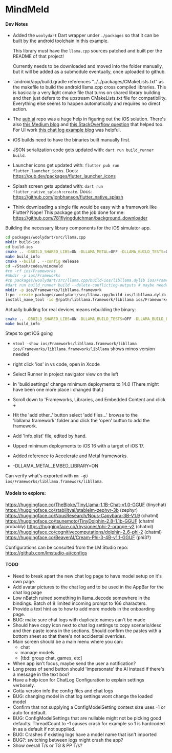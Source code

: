 # MindMeld


#### Dev Notes

*   Added the `woolydart` Dart wrapper under `./packages` so that it can be built by the android
    toolchain in this example.

    This library must have the `llama.cpp` sources patched and built per the README of that project!

    Currently needs to be downloaded and moved into the folder manually, but it will be added as
    a submodule eventually, once uploaded to github.

*   `android/app/build.gradle references "../../packages/CMakeLists.txt" as the makefile to 
    build the android llama.cpp cross compiled libraries. This is basically a very light cmake
    file that turns on shared library building and then just defers to the upstream CMakeLists.txt
    file for compatibility. Everything else seems to happen automatically and requires no
    direct action.

*   The [aub.ai](https://github.com/BrutalCoding/aub.ai/) repo was a huge help in figuring 
    out the iOS solution. There's also [this Medium blog](https://medium.com/@khaifunglim97/how-to-build-a-flutter-app-with-c-c-libraries-via-ffi-on-android-and-ios-including-opencv-1e2124e85019)
    and [this StackOverflow question](https://stackoverflow.com/questions/69214595/how-to-manually-add-a-xcframework-to-a-flutter-ios-plugin/70210039#70210039)
    that helped too. For UI work [this chat log example blog](https://www.freecodecamp.org/news/build-a-chat-app-ui-with-flutter/) was helpful.

*   iOS builds need to have the binaries built manually first.

*   JSON serialization code gets updated with: `dart run build_runner build`.

*   Launcher icons get updated with: `flutter pub run flutter_launcher_icons`.
    Docs: https://pub.dev/packages/flutter_launcher_icons

*   Splash screen gets updated with: `dart run flutter_native_splash:create`.
    Docs: https://github.com/jonbhanson/flutter_native_splash

*   Think downloading a single file would be easy with a framework like Flutter?
    Nope! This package got the job done for me: https://github.com/781flyingdutchman/background_downloader


Building the necessary library components for the iOS simulator app.

```bash
cd packages/woolydart/src/llama.cpp
mkdir build-ios
cd build-ios
cmake .. -DBUILD_SHARED_LIBS=ON -DLLAMA_METAL=OFF -DLLAMA_BUILD_TESTS=OFF -DLLAMA_BUILD_EXAMPLES=OFF -DLLAMA_BUILD_SERVER=OFF -DCMAKE_TOOLCHAIN_FILE=~/Stash/codes/mindmeld/packages/ios-cmake/ios.toolchain.cmake -DLLAMA_METAL_EMBED_LIBRARY=OFF  -DPLATFORM=SIMULATORARM64
make build_info
cmake --build . --config Release
cd ~/Stash/codes/mindmeld
#rm -rf ios/Frameworks
#mkdir -p ios/Frameworks
#cp packages/woolydart/src/llama.cpp/build-ios/libllama.dylib ios/Frameworks/libllama.dylib
#dart run build_runner build --delete-conflicting-outputs # maybe needed? still can't load libllama
mkdir -p ios/Frameworks/libllama.framework
lipo -create packages/woolydart/src/llama.cpp/build-ios/libllama.dylib -output ios/Frameworks/libllama.framework/libllama
install_name_tool -id @rpath/libllama.framework/libllama ios/Frameworks/libllama.framework/libllama
```

Actually building for real devices means rebuilding the binary:

```bash
cmake .. -DBUILD_SHARED_LIBS=ON -DLLAMA_BUILD_TESTS=OFF -DLLAMA_BUILD_EXAMPLES=OFF -DLLAMA_BUILD_SERVER=OFF -DCMAKE_TOOLCHAIN_FILE=~/Stash/codes/mindmeld/packages/ios-cmake/ios.toolchain.cmake -DLLAMA_METAL_EMBED_LIBRARY=ON -DPLATFORM=OS64 
make build_info
```

Steps to get iOS going
* `vtool -show ios/Frameworks/libllama.framework/libllama ios/Frameworks/libllama.framework/libllama` shows minos version needed
* right click 'ios' in vs code, open in Xcode
* Select Runner in project navigator view on the left
* In 'build settings' change minimum deployments to 14.0 (There might have been one more place I changed that.)
* Scroll down to 'Frameworks, Libraries, and Embedded Content and click +
* Hit the 'add other..' button select 'add files...' browse to the 'libllama.framework' folder and click the 'open' button to add the framework.
* Add 'Info.plist' file, edited by hand.

* Upped minimum deployments to iOS 16 with a target of iOS 17.
* Added reference to Accelerate and Metal frameworks.
* -DLLAMA_METAL_EMBED_LIBRARY=ON

Can verify what's exported with `nm -gU ios/Frameworks/libllama.framework/libllama`.

#### Models to explore:

https://huggingface.co/TheBloke/TinyLlama-1.1B-Chat-v1.0-GGUF   (tinychat)
https://huggingface.co/stabilityai/stablelm-zephyr-3b           (zephyr)
https://huggingface.co/NousResearch/Nous-Capybara-3B-V1.9       (chatml)
https://huggingface.co/tsunemoto/TinyDolphin-2.8-1.1b-GGUF      (chatml probably)
https://huggingface.co/rhysjones/phi-2-orange-v2                (chatml)
https://huggingface.co/cognitivecomputations/dolphin-2_6-phi-2  (chatml)
https://huggingface.co/BeaverAI/Cream-Phi-3-4B-v1.1-GGUF        (phi3?)

Configurations can be consulted from the LM Studio repo:
https://github.com/lmstudio-ai/configs

#### TODO

* Need to break apart the new chat log page to have model setup on it's own page.
* Add avatar pictures to the chat log and to be used in the AppBar for the chat log page
* Low nBatch ruined something in llama_decode somewhere in the bindings. Batch of 8 limited incoming prompt to 166 characters.
* Provide a text hint as to how to add more models in the onboarding page.
* BUG: make sure chat logs with duplicate names can't be made
* Should have copy icon next to chat log settings to copy scenario/desc and then paste icons in the sections.
  Should confirm the pastes with a bottom sheet so that there's not accidental overrides.
* Main screen should be a main menu where you can:
    - chat
    - manage models
    - [tbd: group chat, games, etc]
* When app isn't focus, maybe send the user a notification?
* Long press of send button should 'impersonate' the AI instead if there's a message in the text box?
* Have a help icon for ChatLog Configuration to explain settings verbosely.
* Gotta version info the config files and chat logs
* BUG: changing model in chat log settings wont change the loaded model
* Confirm that not supplying a ConfigModelSetting context size uses -1 or auto for default.
* BUG: ConfigModelSettings that are nullable might not be picking good defaults. 
    ThreadCount to -1 causes crash for example so 1 is hardcoded in as a default if not supplied.
* BUG: Crashes if existing logs have a model name that isn't imported
* BUG?: switching between logs might crash the app?
* Show overall T/s or TG & PP T/s?